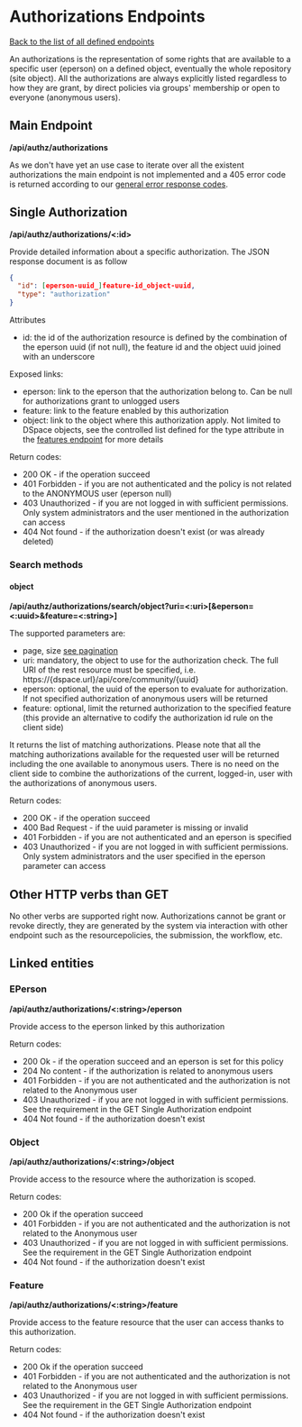 # Authorizations Endpoints
[Back to the list of all defined endpoints](endpoints.md)

An authorizations is the representation of some rights that are available to a specific user (eperson) on a defined object, eventually the whole repository (site object).
All the authorizations are always explicitly listed regardless to how they are grant, by direct policies via groups' membership or open to everyone (anonymous users).

## Main Endpoint
**/api/authz/authorizations**

As we don't have yet an use case to iterate over all the existent authorizations the main endpoint is not implemented and a 405 error code is returned according to our [general error response codes](README.md#Error-codes).

## Single Authorization
**/api/authz/authorizations/<:id>**

Provide detailed information about a specific authorization. The JSON response document is as follow

```json
{
  "id": [eperson-uuid_]feature-id_object-uuid,
  "type": "authorization"
}
```

Attributes
* id: the id of the authorization resource is defined by the combination of the eperson uuid (if not null), the feature id and the object uuid joined with an underscore 

Exposed links:
* eperson: link to the eperson that the authorization belong to. Can be null for authorizations grant to unlogged users
* feature: link to the feature enabled by this authorization
* object: link to the object where this authorization apply. Not limited to DSpace objects, see the controlled list defined for the type attribute in the [features endpoint](features.md) for more details

Return codes:
* 200 OK - if the operation succeed
* 401 Forbidden - if you are not authenticated and the policy is not related to the ANONYMOUS user (eperson null)
* 403 Unauthorized - if you are not logged in with sufficient permissions. Only system administrators and the user mentioned in the authorization can access
* 404 Not found - if the authorization doesn't exist (or was already deleted)

### Search methods
#### object
**/api/authz/authorizations/search/object?uri=<:uri>[&eperson=<:uuid>&feature=<:string>]**

The supported parameters are:
* page, size [see pagination](README.md#Pagination)
* uri: mandatory, the object to use for the authorization check. The full URI of the rest resource must be specified, i.e. https://{dspace.url}/api/core/community/{uuid}
* eperson: optional, the uuid of the eperson to evaluate for authorization. If not specified authorization of anonymous users will be returned
* feature: optional, limit the returned authorization to the specified feature (this provide an alternative to codify the authorization id rule on the client side)

It returns the list of matching authorizations. Please note that all the matching authorizations available for the requested user will be returned including the one available to anonymous users. There is no need on the client side to combine the authorizations of the current, logged-in, user with the authorizations of anonymous users. 

Return codes:
* 200 OK - if the operation succeed
* 400 Bad Request - if the uuid parameter is missing or invalid
* 401 Forbidden - if you are not authenticated and an eperson is specified
* 403 Unauthorized - if you are not logged in with sufficient permissions. Only system administrators and the user specified in the eperson parameter can access

## Other HTTP verbs than GET
No other verbs are supported right now. Authorizations cannot be grant or revoke directly, they are generated by the system via interaction with other endpoint such as the resourcepolicies, the submission, the workflow, etc.

## Linked entities
### EPerson
**/api/authz/authorizations/<:string>/eperson**

Provide access to the eperson linked by this authorization

Return codes:
* 200 Ok - if the operation succeed and an eperson is set for this policy
* 204 No content - if the authorization is related to anonymous users
* 401 Forbidden - if you are not authenticated and the authorization is not related to the Anonymous user
* 403 Unauthorized - if you are not logged in with sufficient permissions. See the requirement in the GET Single Authorization endpoint
* 404 Not found - if the authorization doesn't exist

### Object
**/api/authz/authorizations/<:string>/object**

Provide access to the resource where the authorization is scoped.

Return codes:
* 200 Ok if the operation succeed
* 401 Forbidden - if you are not authenticated and the authorization is not related to the Anonymous user
* 403 Unauthorized - if you are not logged in with sufficient permissions. See the requirement in the GET Single Authorization endpoint
* 404 Not found - if the authorization doesn't exist

### Feature
**/api/authz/authorizations/<:string>/feature**

Provide access to the feature resource that the user can access thanks to this authorization.

Return codes:
* 200 Ok if the operation succeed
* 401 Forbidden - if you are not authenticated and the authorization is not related to the Anonymous user
* 403 Unauthorized - if you are not logged in with sufficient permissions. See the requirement in the GET Single Authorization endpoint
* 404 Not found - if the authorization doesn't exist
